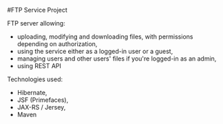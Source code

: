 #FTP Service Project

FTP server allowing:

- uploading, modifying and downloading files, with permissions depending on authorization,
- using the service either as a logged-in user or a guest,
- managing users and other users' files if you're logged-in as an admin,
- using REST API

Technologies used:

- Hibernate,
- JSF (Primefaces),
- JAX-RS / Jersey,
- Maven

